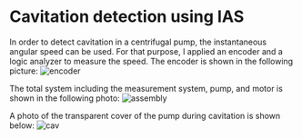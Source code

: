 # Cavitation detection using IAS
In order to detect cavitation in a centrifugal pump, the instantaneous angular speed can be used.
For that purpose, I applied an encoder and a logic analyzer to measure the speed.
The encoder is shown in the following picture:
![encoder](https://github.com/hajnayeb/IAS-Cav/assets/74108898/f0bd8201-ffd9-4c36-8dec-1ca70988d5fa)

The total system including the measurement system, pump, and motor is shown in the following photo:
![assembly](https://github.com/hajnayeb/IAS-Cav/assets/74108898/71df75e8-3eaf-4965-b0ae-94030241a3ce)

A photo of the transparent cover of the pump during cavitation is shown below:
![cav](https://github.com/hajnayeb/IAS-Cav/assets/74108898/a40e8452-a884-4143-ba74-8ba78e1896cb)
